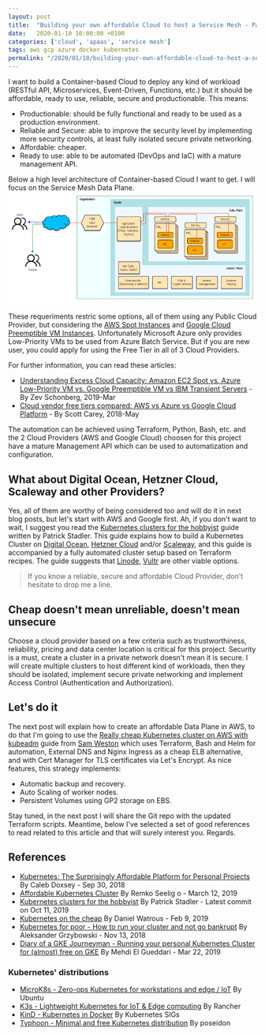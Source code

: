 ```yaml
---
layout: post
title:  "Building your own affordable Cloud to host a Service Mesh - Part 1"
date:   2020-01-10 10:00:00 +0100
categories: ['cloud', 'apaas', 'service mesh'] 
tags: aws gcp azure docker kubernetes 
permalink: "/2020/01/10/building-your-own-affordable-cloud-to-host-a-service-mesh-part1"
---
```

I want to build a Container-based Cloud to deploy any kind of workload (RESTful API, Microservices, Event-Driven, Functions, etc.) but it should be affordable, ready to use, reliable, secure and productionable. This means:

- Productionable: should be fully functional and ready to be used as a production environment.
- Reliable and Secure: able to improve the security level by implementing more security controls, at least fully isolated secure private networking.
- Affordable: cheaper.
- Ready to use: able to be automated (DevOps and IaC) with a mature management API.

Below a high level architecture of Container-based Cloud I want to get. I will focus on the Service Mesh Data Plane.  
![Service Mesh hosted in a Container-based Cloud](/assets/img/20200110-service-mesh-01-reference-architecture.png "Service Mesh hosted in a Container-based Cloud")

These requeriments restric some options, all of them using any Public Cloud Provider, but considering the [AWS Spot Instances](https://aws.amazon.com/ec2/spot) and [Google Cloud Preemptible VM Instances](https://cloud.google.com/preemptible-vms). Unfortunately Microsoft Azure only provides Low-Priority VMs to be used from Azure Batch Service. But if you are new user, you could apply for using the Free Tier in all of 3 Cloud Providers. 

<!-- more -->

For further information, you can read these articles:

* [Understanding Excess Cloud Capacity: Amazon EC2 Spot vs. Azure Low-Priority VM vs. Google Preemptible VM vs IBM Transient Servers](https://spotinst.com/blog/amazon-ec2-spot-vs-azure-lpvms-vs-google-pvms-vs-ibm-transient-servers/) - By Zev Schonberg, 2019-Mar
* [Cloud vendor free tiers compared: AWS vs Azure vs Google Cloud Platform](https://www.computerworld.com/article/3427685/cloud-vendor-free-tiers-compared--aws-vs-azure-vs-google-cloud-platform.html) - By Scott Carey, 2018-May

The automation can be achieved using Terraform, Python, Bash, etc. and the 2 Cloud Providers (AWS and Google Cloud) choosen for this project have a mature Management API which can be used to automatization and configuration.


## What about Digital Ocean, Hetzner Cloud, Scaleway and other Providers?

Yes, all of them are worthy of being considered too and will do it in next blog posts, but let's start with AWS and Google first. 
Ah, if you don't want to wait, I suggest you read the [Kubernetes clusters for the hobbyist](https://github.com/hobby-kube/guide) guide written by Patrick Stadler. This guide explains how to build a Kubernetes Cluster on [Digital Ocean](https://www.digitalocean.com), [Hetzner Cloud](https://www.hetzner.com/) and/or [Scaleway](https://www.scaleway.com), and this guide is accompanied by a fully automated cluster setup based on Terraform recipes. The guide suggests that [Linode](https://www.linode.com/), [Vultr](https://www.vultr.com) are other viable options. 

>  
> If you know a reliable, secure and affordable Cloud Provider, don't hesitate to drop me a line.
>  

## Cheap doesn't mean unreliable, doesn't mean unsecure

Choose a cloud provider based on a few criteria such as trustworthiness, reliability, pricing and data center location is critical for this project. Security is a must, create a cluster in a private network doesn't mean it is secure. I will create multiple clusters to host different kind of workloads, then they should be isolated, implement secure private networking and implement Access Control (Authentication and Authorization).

## Let's do it

The next post will explain how to create an affordable Data Plane in AWS, to do that I'm going to use the [Really cheap Kubernetes cluster on AWS with kubeadm](https://github.com/cablespaghetti/kubeadm-aws) guide from [Sam Weston](https://cablespaghetti.github.io) which uses Terraform, Bash and Helm for automation, External DNS and Nginx Ingress as a cheap ELB alternative, and with Cert Manager for TLS certificates via Let's Encrypt. As nice features, this strategy implements:

* Automatic backup and recovery.
* Auto Scaling of worker nodes.
* Persistent Volumes using GP2 storage on EBS.

Stay tuned, in the next post I will share the Git repo with the updated Terraform scripts.
Meantime, below I've selected a set of good references to read related to this article and that will surely interest you.
Regards.

## References

- [Kubernetes: The Surprisingly Affordable Platform for Personal Projects](https://www.doxsey.net/blog/kubernetes--the-surprisingly-affordable-platform-for-personal-projects) By Caleb Doxsey - Sep 30, 2018
- [Affordable Kubernetes Cluster](https://devonblog.com/containers/affordable-kubernetes-cluster/) By Remko Seelig o - March 12, 2019
- [Kubernetes clusters for the hobbyist](https://github.com/hobby-kube/guide) By Patrick Stadler - Latest commit on Oct 11, 2019
- [Kubernetes on the cheap](https://software.danielwatrous.com/kubernetes-on-the-cheap/) By Daniel Watrous - Feb 9, 2019
- [Kubernetes for poor - How to run your cluster and not go bankrupt](https://itsilesia.com/kubernetes-for-poor-how-to-run-your-cluster-and-not-go-bankrupt/) By Aleksander Grzybowski - Nov 13, 2018
- [Diary of a GKE Journeyman - Running your personal Kubernetes Cluster for (almost) free on GKE](https://mehdi.me/running-a-personal-kubernetes-cluster-for-almost-from-on-gke/) By Mehdi El Gueddari - Mar 22, 2019 

### Kubernetes' distributions

- [MicroK8s - Zero-ops Kubernetes for workstations and edge / IoT](https://microk8s.io/) By Ubuntu
- [K3s - Lightweight Kubernetes for IoT & Edge computing](https://k3s.io/) By Rancher
- [KinD - Kubernetes in Docker](https://github.com/kubernetes-sigs/kind) By Kubernetes SIGs
- [Typhoon - Minimal and free Kubernetes distribution](https://github.com/poseidon/typhoon) By poseidon
